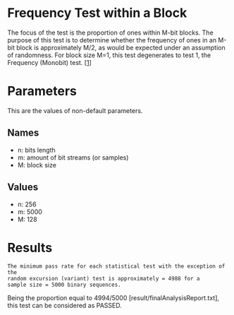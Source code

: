 # Frequency Test within a Block

The focus of the test is the proportion of ones within M-bit blocks. The purpose of this test is to determine
whether the frequency of ones in an M-bit block is approximately M/2, as would be expected under an
assumption of randomness. For block size M=1, this test degenerates to test 1, the Frequency (Monobit)
test. [[1](https://nvlpubs.nist.gov/nistpubs/Legacy/SP/nistspecialpublication800-22r1a.pdf)]

# Parameters

This are the values of non-default parameters.

## Names

- n: bits length
- m: amount of bit streams (or samples)
- M: block size

## Values

- n: 256
- m: 5000
- M: 128

# Results

```
The minimum pass rate for each statistical test with the exception of the
random excursion (variant) test is approximately = 4988 for a
sample size = 5000 binary sequences.
```

Being the proportion equal to 4994/5000 [result/finalAnalysisReport.txt], this test can be considered as PASSED.
